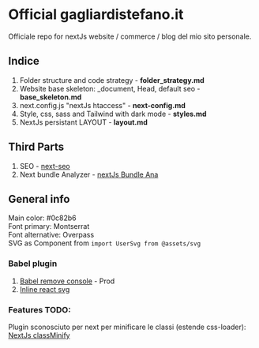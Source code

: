 # Official gagliardistefano.it

Officiale repo for nextJs website / commerce / blog del mio sito personale.

## Indice

1. Folder structure and code strategy - **folder_strategy.md**
2. Website base skeleton: \_document, Head, default seo - **base_skeleton.md**
3. next.config.js "nextJs htaccess" - **next-config.md**
4. Style, css, sass and Tailwind with dark mode - **styles.md**
5. NextJs persistant LAYOUT - **layout.md**

## Third Parts

1. SEO - [next-seo](https://github.com/garmeeh/next-seo)
2. Next bundle Analyzer - [nextJs Bundle Ana](https://www.npmjs.com/package/@next/bundle-analyzer)

## General info

Main color: #0c82b6  
Font primary: Montserrat  
Font alternative: Overpass  
SVG as Component from `import UserSvg from @assets/svg`

### Babel plugin

1. [Babel remove console](https://www.npmjs.com/package/babel-plugin-transform-remove-console) - Prod
2. [Inline react svg](babel-plugin-inline-react-svg)

### Features TODO:

Plugin sconosciuto per next per minificare le classi (estende css-loader):
[NextJs classMinify](https://github.com/kenmueller/next-optimized-classnames)
